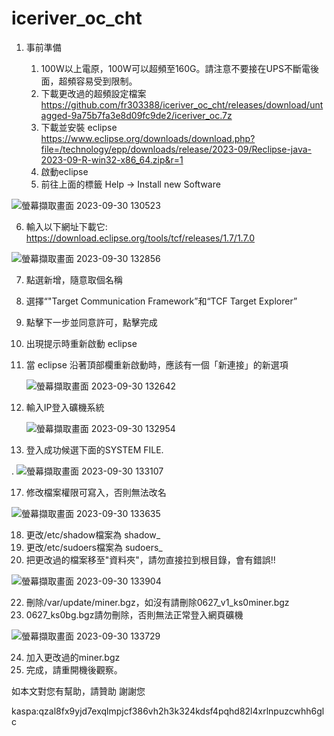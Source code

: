 # iceriver_oc_cht

1. 事前準備
   
   1. 100W以上電原，100W可以超頻至160G。請注意不要接在UPS不斷電後面，超頻容易受到限制。
   2. 下載更改過的超頻設定檔案 https://github.com/fr303388/iceriver_oc_cht/releases/download/untagged-9a75b7fa3e8d09fc9de2/iceriver_oc.7z
   3. 下載並安裝 eclipse https://www.eclipse.org/downloads/download.php?file=/technology/epp/downloads/release/2023-09/Reclipse-java-2023-09-R-win32-x86_64.zip&r=1
   4. 啟動eclipse
   5. 前往上面的標籤 Help -> Install new Software

  ![螢幕擷取畫面 2023-09-30 130523](https://github.com/fr303388/iceriver_oc_cht/assets/18081508/3d432df6-460c-4a46-aef9-1da6bc68e301)


   6. 輸入以下網址下載它: https://download.eclipse.org/tools/tcf/releases/1.7/1.7.0

  ![螢幕擷取畫面 2023-09-30 132856](https://github.com/fr303388/iceriver_oc_cht/assets/18081508/331f1e67-98a4-4640-889a-9f96bb99f8a5)

   7. 點選新增，隨意取個名稱
   8. 選擇“"Target Communication Framework”和“TCF Target Explorer”
   9. 點擊下一步並同意許可，點擊完成
   10. 出現提示時重新啟動 eclipse
   11. 當 eclipse 沿著頂部欄重新啟動時，應該有一個「新連接」的新選項
       
       ![螢幕擷取畫面 2023-09-30 132642](https://github.com/fr303388/iceriver_oc_cht/assets/18081508/8e63b5af-7921-4565-91e1-3c8eb88bfa0a)
       
   13. 輸入IP登入礦機系統

       ![螢幕擷取畫面 2023-09-30 132954](https://github.com/fr303388/iceriver_oc_cht/assets/18081508/e44e7609-4a6f-4a52-b651-5e13a6b8eede)
       
   15. 登入成功候選下面的SYSTEM FILE.
       
   .
      ![螢幕擷取畫面 2023-09-30 133107](https://github.com/fr303388/iceriver_oc_cht/assets/18081508/51c5ecb0-2e6c-42ae-8226-de3b8241c32f)



  17. 修改檔案權限可寫入，否則無法改名

  ![螢幕擷取畫面 2023-09-30 133635](https://github.com/fr303388/iceriver_oc_cht/assets/18081508/7ed63a4d-5923-407e-8789-565cd193e784)
  

  18. 更改/etc/shadow檔案為 shadow_
  19. 更改/etc/sudoers檔案為 sudoers_
  20. 把更改過的檔案移至"資料夾"，請勿直接拉到根目錄，會有錯誤!!

  ![螢幕擷取畫面 2023-09-30 133904](https://github.com/fr303388/iceriver_oc_cht/assets/18081508/de495291-c3b2-433e-a625-2cbeaa0bf401)


  22. 刪除/var/update/miner.bgz，如沒有請刪除0627_v1_ks0miner.bgz
  23. 0627_ks0bg.bgz請勿刪除，否則無法正常登入網頁礦機

  ![螢幕擷取畫面 2023-09-30 133729](https://github.com/fr303388/iceriver_oc_cht/assets/18081508/dc082701-efa2-41b0-abee-95b2bf09a74f)

  24. 加入更改過的miner.bgz
  25. 完成，請重開機後觀察。
      
如本文對您有幫助，請贊助 謝謝您

kaspa:qzal8fx9yjd7exqlmpjcf386vh2h3k324kdsf4pqhd82l4xrlnpuzcwhh6glc








   
